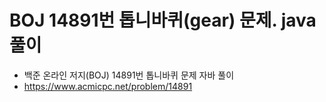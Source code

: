 # BOJ 14891번 톱니바퀴(gear) 문제. java 풀이
- 백준 온라인 저지(BOJ) 14891번 톱니바퀴 문제 자바 풀이
- https://www.acmicpc.net/problem/14891